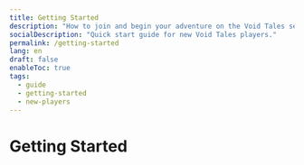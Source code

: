 ```yaml
---
title: Getting Started
description: "How to join and begin your adventure on the Void Tales server."
socialDescription: "Quick start guide for new Void Tales players."
permalink: /getting-started
lang: en
draft: false
enableToc: true
tags:
  - guide
  - getting-started
  - new-players
---
```

# Getting Started